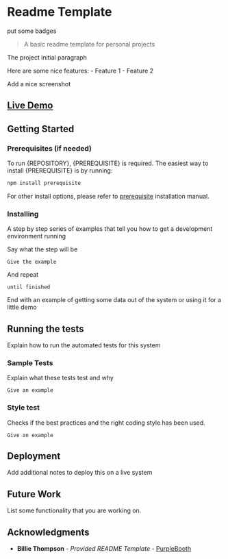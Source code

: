 # Readme Template
put some badges

> A basic readme template for personal projects

The project initial paragraph

Here are some nice features:
    - Feature 1
    - Feature 2

Add a nice screenshot

## [Live Demo](https://www.example.com)

## Getting Started

### Prerequisites (if needed)

To run {REPOSITORY}, {PREREQUISITE} is required.
The easiest way to install {PREREQUISITE} is by running:

```bash
npm install prerequisite
```

For other install options, please refer to [prerequisite](https://www.example.com) installation manual.

### Installing

A step by step series of examples that tell you how to get a development
environment running

Say what the step will be

    Give the example

And repeat

    until finished

End with an example of getting some data out of the system or using it
for a little demo

## Running the tests

Explain how to run the automated tests for this system

### Sample Tests

Explain what these tests test and why

    Give an example

### Style test

Checks if the best practices and the right coding style has been used.

    Give an example

## Deployment

Add additional notes to deploy this on a live system

## Future Work

List some functionality that you are working on.

## Acknowledgments
  - **Billie Thompson** - *Provided README Template* -
    [PurpleBooth](https://github.com/PurpleBooth)
